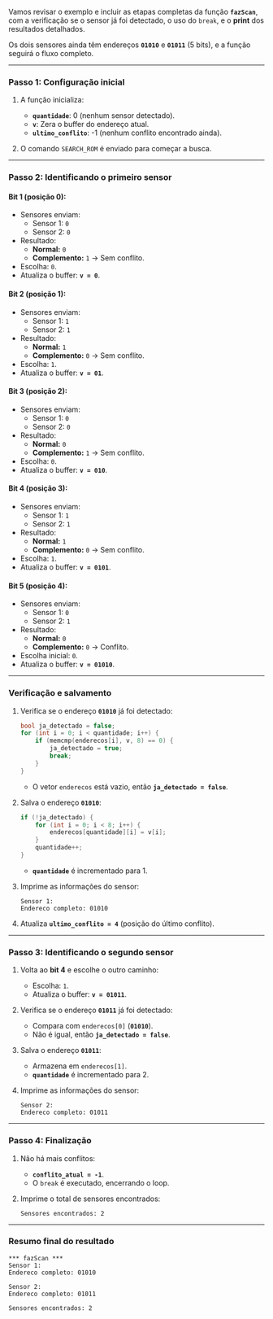 Vamos revisar o exemplo e incluir as etapas completas da função **`fazScan`**, com a verificação se o sensor já foi detectado, o uso do `break`, e o **print** dos resultados detalhados.

Os dois sensores ainda têm endereços **`01010`** e **`01011`** (5 bits), e a função seguirá o fluxo completo.

---

### **Passo 1: Configuração inicial**
1. A função inicializa:
   - **`quantidade`**: 0 (nenhum sensor detectado).
   - **`v`**: Zera o buffer do endereço atual.
   - **`ultimo_conflito`**: -1 (nenhum conflito encontrado ainda).

2. O comando `SEARCH_ROM` é enviado para começar a busca.

---

### **Passo 2: Identificando o primeiro sensor**

#### **Bit 1 (posição 0):**
- Sensores enviam:
  - Sensor 1: `0`
  - Sensor 2: `0`
- Resultado:
  - **Normal:** `0`
  - **Complemento:** `1` → Sem conflito.
- Escolha: `0`.
- Atualiza o buffer: **`v = 0`**.

#### **Bit 2 (posição 1):**
- Sensores enviam:
  - Sensor 1: `1`
  - Sensor 2: `1`
- Resultado:
  - **Normal:** `1`
  - **Complemento:** `0` → Sem conflito.
- Escolha: `1`.
- Atualiza o buffer: **`v = 01`**.

#### **Bit 3 (posição 2):**
- Sensores enviam:
  - Sensor 1: `0`
  - Sensor 2: `0`
- Resultado:
  - **Normal:** `0`
  - **Complemento:** `1` → Sem conflito.
- Escolha: `0`.
- Atualiza o buffer: **`v = 010`**.

#### **Bit 4 (posição 3):**
- Sensores enviam:
  - Sensor 1: `1`
  - Sensor 2: `1`
- Resultado:
  - **Normal:** `1`
  - **Complemento:** `0` → Sem conflito.
- Escolha: `1`.
- Atualiza o buffer: **`v = 0101`**.

#### **Bit 5 (posição 4):**
- Sensores enviam:
  - Sensor 1: `0`
  - Sensor 2: `1`
- Resultado:
  - **Normal:** `0`
  - **Complemento:** `0` → Conflito.
- Escolha inicial: `0`.
- Atualiza o buffer: **`v = 01010`**.

---

### **Verificação e salvamento**
1. Verifica se o endereço **`01010`** já foi detectado:
   ```cpp
   bool ja_detectado = false;
   for (int i = 0; i < quantidade; i++) {
       if (memcmp(enderecos[i], v, 8) == 0) {
           ja_detectado = true;
           break;
       }
   }
   ```
   - O vetor `enderecos` está vazio, então **`ja_detectado = false`**.

2. Salva o endereço **`01010`**:
   ```cpp
   if (!ja_detectado) {
       for (int i = 0; i < 8; i++) {
           enderecos[quantidade][i] = v[i];
       }
       quantidade++;
   }
   ```
   - **`quantidade`** é incrementado para 1.

3. Imprime as informações do sensor:
   ```plaintext
   Sensor 1:
   Endereco completo: 01010
   ```

4. Atualiza **`ultimo_conflito = 4`** (posição do último conflito).

---

### **Passo 3: Identificando o segundo sensor**
1. Volta ao **bit 4** e escolhe o outro caminho:
   - Escolha: `1`.
   - Atualiza o buffer: **`v = 01011`**.

2. Verifica se o endereço **`01011`** já foi detectado:
   - Compara com `enderecos[0]` (**`01010`**).
   - Não é igual, então **`ja_detectado = false`**.

3. Salva o endereço **`01011`**:
   - Armazena em `enderecos[1]`.
   - **`quantidade`** é incrementado para 2.

4. Imprime as informações do sensor:
   ```plaintext
   Sensor 2:
   Endereco completo: 01011
   ```

---

### **Passo 4: Finalização**
1. Não há mais conflitos:
   - **`conflito_atual = -1`**.
   - O `break` é executado, encerrando o loop.

2. Imprime o total de sensores encontrados:
   ```plaintext
   Sensores encontrados: 2
   ```

---

### **Resumo final do resultado**
```plaintext
*** fazScan ***
Sensor 1:
Endereco completo: 01010

Sensor 2:
Endereco completo: 01011

Sensores encontrados: 2
```

